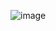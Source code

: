 ![image](https://github.com/cutymurphy/pythonProjects/assets/115794827/72903e50-73eb-402a-98a7-ac064590c22a)
